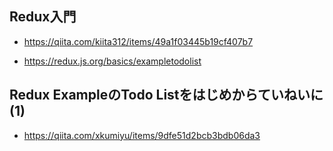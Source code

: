 ## Redux入門
* https://qiita.com/kiita312/items/49a1f03445b19cf407b7

* https://redux.js.org/basics/exampletodolist


## Redux ExampleのTodo Listをはじめからていねいに(1)

* https://qiita.com/xkumiyu/items/9dfe51d2bcb3bdb06da3